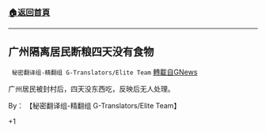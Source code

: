 ###  [:house:返回首頁](https://github.com/ourhimalayas/txt)
---

## 广州隔离居民断粮四天没有食物
` 秘密翻译组-精翻组 G-Translators/Elite Team` [轉載自GNews](https://gnews.org/zh-hans/1316696/)

广州居民被封村后，四天没东西吃，反映后无人处理。

By： 【秘密翻译组-精翻组 G-Translators/Elite Team】

+1
